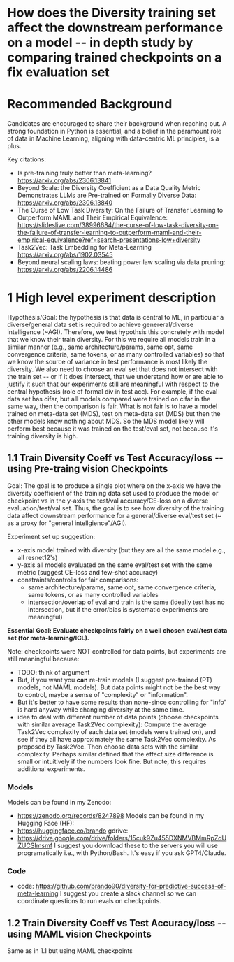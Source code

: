 # How does the Diversity training set affect the downstream performance on a model -- in depth study by comparing trained checkpoints on a fix evaluation set

# Recommended Background

Candidates are encouraged to share their background when reaching out. A strong foundation in Python is essential, and a belief in the paramount role of data in Machine Learning, aligning with data-centric ML principles, is a plus.

Key citations:
- Is pre-training truly better than meta-learning? https://arxiv.org/abs/2306.13841 
- Beyond Scale: the Diversity Coefficient as a Data Quality Metric Demonstrates LLMs are Pre-trained on Formally Diverse Data: https://arxiv.org/abs/2306.13840
- The Curse of Low Task Diversity: On the Failure of Transfer Learning to Outperform MAML and Their Empirical Equivalence: https://slideslive.com/38996684/the-curse-of-low-task-diversity-on-the-failure-of-transfer-learning-to-outperform-maml-and-their-empirical-equivalence?ref=search-presentations-low+diversity
- Task2Vec: Task Embedding for Meta-Learning https://arxiv.org/abs/1902.03545
- Beyond neural scaling laws: beating power law scaling via data pruning: https://arxiv.org/abs/2206.14486

# 1 High level experiment description
Hypothesis/Goal: the hypothesis is that data is central to ML, in particular a diverse/general data set is required to achieve genereral/diverse intelligence (~AGI).
Therefore, we test hypothsis this concretely with model that we know their train diversity.
For this we require all models train in a similar manner (e.g., same architecture/params, same opt, same convergence criteria, same tokens, or as many controlled variables) so that we know the source of variance in test performance is most likely the diversity.
We also need to choose an eval set that does not intersect with the train set -- or if it does intersect, that we understand how or are able to justify it such that our experiments still are meaningful with respect to the central hypothesis (role of formal div in test acc).
For example, if the eval data set has cifar, but all models compared were trained on cifar in the same way, then the comparison is fair. What is not fair is to have a model trained on meta-data set (MDS), test on meta-data set (MDS) but then the other models know nothing about MDS.
So the MDS model likely will perform best because it was trained on the test/eval set, not because it's training diversity is high. 

## 1.1 Train Diversity Coeff  vs Test Accuracy/loss -- using Pre-traing vision Checkpoints
Goal: The goal is to produce a single plot where on the x-axis we have the diversity coefficient of the training data set used to produce the model or checkpoint vs in the y-axis the test/val accuracy/CE-loss on a diverse evaluation/test/val set.
Thus, the goal is to see how diversity of the training data affect downstream performance for a general/diverse eval/test set (~ as a proxy for "general intellgience"/AGI).

Experiment set up suggestion:
- x-axis model trained with diversity (but they are all the same model e.g., all resnet12's)
- y-axis all models evaluated on the same eval/test set with the same metric (suggest CE-loss and few-shot accuracy)
- constraints/controlls for fair comparisons:
  - same architecture/params, same opt, same convergence criteria, same tokens, or as many controlled variables
  - intersection/overlap of eval and train is the same (ideally test has no intersection, but if the error/bias is systematic experiments are meaningful)
 
**Essential Goal: Evaluate checkpoints fairly on a well chosen eval/test data set (for meta-learning/ICL).**
 
Note: checkpoints were NOT controlled for data points, but experiments are still meaningful because:
- TODO: think of argument
- But, if you want you **can** re-train models (I suggest pre-trained (PT) models, not MAML models). But data points might not be the best way to control, maybe a sense of "complexity" or "information".
- But it's better to have some results than none-since controlling for "info" is hard anyway while changing diversity at the same time.
- idea to deal with different number of data points (choose checkpoints with similar average Task2Vec complexity): Compute the average Task2Vec complexity of each data set (models were trained on), and see if they all have approximately the same Task2Vec complexity. As proposed by Task2Vec. Then choose data sets with the similar complexity. Perhaps similar defined that the effect size difference is small or intuitively if the numbers look fine. But note, this requires additional experiments. 

### Models
Models can be found in my Zenodo:
- https://zenodo.org/records/8247898 
Models can be found in my Hugging Face (HF):
- https://huggingface.co/brando
gdrive:
- https://drive.google.com/drive/folders/15cuk9Zu455DXNMVBMmRpZdUZUCSImsmf
I suggest you download these to the servers you will use programatically i.e., with Python/Bash. It's easy if you ask GPT4/Claude.

### Code
- code: https://github.com/brando90/diversity-for-predictive-success-of-meta-learning
I suggest you create a slack channel so we can coordinate questions to run evals on checkpoints.

## 1.2 Train Diversity Coeff  vs Test Accuracy/loss -- using MAML vision Checkpoints
Same as in 1.1 but using MAML checkpoints
